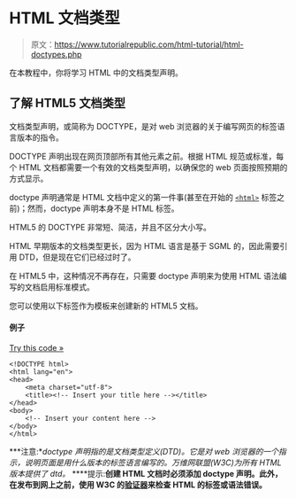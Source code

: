 # HTML 文档类型

> 原文：<https://www.tutorialrepublic.com/html-tutorial/html-doctypes.php>

在本教程中，你将学习 HTML 中的文档类型声明。

## 了解 HTML5 文档类型

文档类型声明，或简称为 DOCTYPE，是对 web 浏览器的关于编写网页的标签语言版本的指令。

DOCTYPE 声明出现在网页顶部所有其他元素之前。根据 HTML 规范或标准，每个 HTML 文档都需要一个有效的文档类型声明，以确保您的 web 页面按照预期的方式显示。

doctype 声明通常是 HTML 文档中定义的第一件事(甚至在开始的 [`<html>`](/html-reference/html-html-tag.php) 标签之前)；然而，doctype 声明本身不是 HTML 标签。

HTML5 的 DOCTYPE 非常短、简洁，并且不区分大小写。

<!DOCTYPE html>

HTML 早期版本的文档类型更长，因为 HTML 语言是基于 SGML 的，因此需要引用 DTD，但是现在它们已经过时了。

在 HTML5 中，这种情况不再存在，只需要 doctype 声明来为使用 HTML 语法编写的文档启用标准模式。

您可以使用以下标签作为模板来创建新的 HTML5 文档。

#### 例子

[Try this code »](../codelab.php?topic=html&file=doctype-declaration "Try this code using online Editor")

```
<!DOCTYPE html>
<html lang="en">
<head>
    <meta charset="utf-8">
    <title><!-- Insert your title here --></title>
</head>
<body>
    <!-- Insert your content here -->
</body>
</html>
```

 ***注意:**doctype 声明指的是文档类型定义(DTD)。它是对 web 浏览器的一个指示，说明页面是用什么版本的标签语言编写的。万维网联盟(W3C)为所有 HTML 版本提供了 dtd。*  ****提示:**创建 HTML 文档时必须添加 doctype 声明。此外，在发布到网上之前，使用 W3C 的[验证器](http://validator.w3.org/)来检查 HTML 的标签或语法错误。**